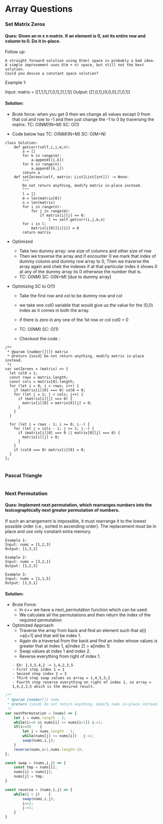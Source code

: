 # Array Questions
### Set Matrix Zeros 

#### Ques: Given an m x n matrix. If an element is 0, set its entire row and column to 0. Do it in-place.
Follow up:

    A straight forward solution using O(mn) space is probably a bad idea.
    A simple improvement uses O(m + n) space, but still not the best solution.
    Could you devise a constant space solution?
Example 1:

Input: matrix = [[1,1,1],[1,0,1],[1,1,1]]
Output: [[1,0,1],[0,0,0],[1,0,1]]

#### Solution:

* Brute force:
when you get 0 then we change all values except 0 from that col and row to -1 and then just change the -1 to 0 by traversing the matrix. TC: O(N*M)*(N+M) SC: O(1)

* Code below has TC: O(N*M)*(N+M) SC: O(M+N)
```
class Solution:
    def getcorr(self,i,j,m,n):
        a = []
        for k in range(m):
            a.append([i,k])
        for k in range(n):
            a.append([k,j])
        return a
    def setZeroes(self, matrix: List[List[int]]) -> None:
        """
        Do not return anything, modify matrix in-place instead.
        """
        l = []
        m = len(matrix[0])
        n = len(matrix)
        for i in range(n):
            for j in range(m):
                if matrix[i][j] == 0:
                    l += self.getcorr(i,j,m,n)
        for i in l:
            matrix[i[0]][i[1]] = 0
        return matrix
```
* Optimized 
  - Take two dummy array: one size of columns and other size of row
  - Then we traverse the array and if encounter 0 we mark that index of dummy column and dummy row array to 0, Then we traverse the array again and chek the indexes if at that particular index it shows 0 at any of the dummy array its 0 otherwise the number that is.
  - TC: O(NM) SC: O(N+M) [due to dummy array]

* Optimizing SC to O(1)
  - Take the first row and col to be dummy row and col 
  - we take one col0 variable that would give us the value for the (0,0) index as it comes in both the array.
  - if there is zero in any one of the 1st row or col col0 = 0 

  - TC: O(NM) SC: O(1)
  - Checkout the code :
```
/**
 * @param {number[][]} matrix
 * @return {void} Do not return anything, modify matrix in-place instead.
 */
var setZeroes = (matrix) => {
  let col0 = 1;
  const rows = matrix.length;
  const cols = matrix[0].length;
  for (let i = 0; i < rows; i++) {
    if (matrix[i][0] === 0) col0 = 0;
    for (let j = 1; j < cols; j++) {
      if (matrix[i][j] === 0) {
        matrix[i][0] = matrix[0][j] = 0;
      }
    }
  }

  for (let i = rows - 1; i >= 0; i--) {
    for (let j = cols - 1; j >= 1; j--) {
      if (matrix[i][0] === 0 || matrix[0][j] === 0) {
        matrix[i][j] = 0;
      }
    }
    if (col0 === 0) matrix[i][0] = 0;
  }
};
```
#
### Pascal Triangle 

#
### Next Permutation 

#### Ques: Implement next permutation, which rearranges numbers into the lexicographically next greater permutation of numbers.
If such an arrangement is impossible, it must rearrange it to the lowest possible order (i.e., sorted in ascending order).
The replacement must be in place and use only constant extra memory.
```
Example 1:
Input: nums = [1,2,3]
Output: [1,3,2]
```
```
Example 2:
Input: nums = [3,2,1]
Output: [1,2,3]
```
```
Example 3:
Input: nums = [1,1,5]
Output: [1,5,1]
```
#### Solution:
* Brute Force: 
    - In c++ we have a next_permutation function which can be used.
    - We calculate all the permutations and then return the index of the required permutation
* Optimized Approach
    - Traverse the array from back and find an element such that a[i]<a[i+1] and that will be index 1.
    - Again do a traversal from the back and find an index whose values is greater that at index 1, a[index 2] > a[index 1]
    - Swap values at index 1 and index 2.
    - Reverse everything from right of index 1.
    ```
    - EX: 1,3,5,4,2 -> 1,4,2,3,5
    - First step index 1 = 1 
    - Second step index 2 = 3
    - Third step swap values so array = 1,4,5,3,2
    - Fourth step reverse everything on right of index 1, so array = 1,4,2,3,5 which is the desired result.  
    ```
```jsx
/**
 * @param {number[]} nums
 * @return {void} Do not return anything, modify nums in-place instead.
 */
var nextPermutation = (nums) => {
    let i = nums.length - 2;
    while(i>=0 && nums[i] >= nums[i+1]) i-=1;
    if(i>=0)    {
        let j = nums.length - 1;
        while(nums[j] <= nums[i])   j-=1;
        swap(nums,i,j);
    }
    reverse(nums,i+1,nums.length-1);
};

const swap = (nums,i,j) => {
    const tmp = nums[i];
    nums[i] = nums[j];
    nums[j] = tmp;
}

const reverse = (nums,i,j) => {
    while(i < j)    {
        swap(nums,i,j);
        i+=1;
        j-=1;
    }
}
```

